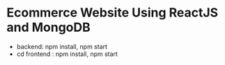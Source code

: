 # Ecommerce Website Using ReactJS and MongoDB
* backend: npm install, npm start
* cd frontend : npm install, npm start
